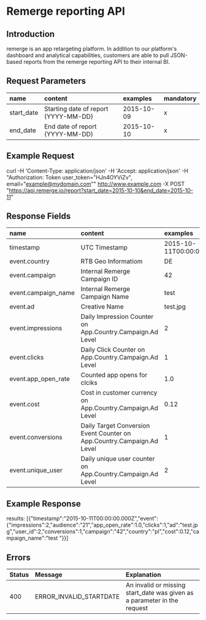 # Remerge reporting API

## Introduction
remerge is an app retargeting platform. In addition to our platform's dashboard and analytical capabilities, customers are able to pull JSON-based reports from the remerge reporting API to their internal BI.

## Request Parameters

name | content | examples | mandatory
:------------ | :------------- | :------------ | :------------
start_date| Starting date of report (YYYY-MM-DD)|2015-10-09| x
end_date|End date of report (YYYY-MM-DD)|2015-10-10| x

## Example Request
curl -H 'Content-Type: application/json' -H 'Accept: application/json' -H "Authorization: Token user_token=\"HJn4OYViZv\", email=\"example@mydomain.com\"" http://www.example.com -X POST "https://api.remerge.io/report?start_date=2015-10-10&end_date=2015-10-11"

## Response Fields

name | content | examples
:------------ | :------------- | :------------
timestamp | UTC Timestamp| 2015-10-11T00:00:00.000Z
event.country| RTB Geo Informatiom | DE
event.campaign|Internal Remerge Campaign ID| 42
event.campaign_name|Internal Remerge Campaign Name| test
event.ad|Creative Name| test.jpg
event.impressions|Daily Impression Counter on App.Country.Campaign.Ad Level| 2
event.clicks|Daily Click Counter on App.Country.Campaign.Ad Level| 1
event.app_open_rate | Counted app opens for clciks | 1.0
event.cost| Cost in customer currency on App.Country.Campaign.Ad Level| 0.12
event.conversions|Daily Target Conversion Event Counter on App.Country.Campaign.Ad Level| 1
event.unique_user|Daily unique user counter on App.Country.Campaign.Ad Level|2

## Example Response
results: [{"timestamp":"2015-10-11T00:00:00.000Z","event":{"impressions":2,"audience":"21","app_open_rate":1.0,"clicks":1,"ad":"test.jpg","user_id":2,"conversions":1,"campaign":"42","country":"pl","cost":0.12,"campaign_name":"test "}}]
## Errors

Status | Message | Explanation
:------------ | :------------- | :------------
400| ERROR_INVALID_STARTDATE | An invalid or missing start_date was given as a parameter in the request

